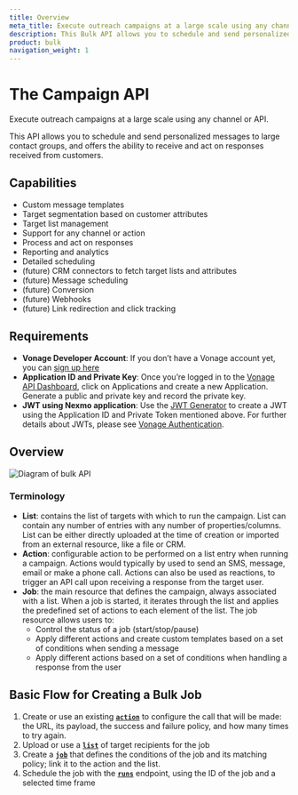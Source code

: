 ```yaml
---
title: Overview
meta_title: Execute outreach campaigns at a large scale using any channel or API. 
description: This Bulk API allows you to schedule and send personalized messages to large contact groups using any API 
product: bulk
navigation_weight: 1
---
```


# The Campaign API 

Execute outreach campaigns at a large scale using any channel or API. 

This API allows you to schedule and send personalized messages to large contact groups, and offers the ability to receive and act on responses received from customers.

## Capabilities 

- Custom message templates
- Target segmentation based on customer attributes
- Target list management
- Support for any channel or action
- Process and act on responses
- Reporting and analytics 
- Detailed scheduling 
- (future) CRM connectors to fetch target lists and attributes
- (future) Message scheduling
- (future) Conversion
- (future) Webhooks
- (future) Link redirection and click tracking

## Requirements 

- **Vonage Developer Account**: If you don’t have a Vonage account yet, you can [sign up here](https://dashboard.nexmo.com/sign-up)
- **Application ID and Private Key**: Once you’re logged in to the [Vonage API Dashboard](https://dashboard.nexmo.com/), click on Applications and create a new Application. Generate a public and private key and record the private key.
- **JWT using Nexmo application**: Use the [JWT Generator](https://developer.vonage.com/jwt) to create a JWT using the Application ID and Private Token mentioned above. For further details about JWTs, please see [Vonage Authentication](https://developer.vonage.com/concepts/guides/authentication).

## Overview

![Diagram of bulk API](/images/bulk/diagram-1.png)

### Terminology 

- **List**: contains the list of targets with which to run the campaign. List can contain any number of entries with any number of properties/columns. List can be either directly uploaded at the time of creation or imported from an external resource, like a file or CRM. 
- **Action**: configurable action to be performed on a list entry when running a campaign. Actions would typically by used to send an SMS, message, email or make a phone call. Actions can also be used as reactions, to trigger an API call upon receiving a response from the target user. 
- **Job**: the main resource that defines the campaign, always associated with a list. When a job is started, it iterates through the list and applies the predefined set of actions to each element of the list. The job resource allows users to:   
  - Control the status of a job (start/stop/pause)
  - Apply different actions and create custom templates based on a set of conditions when sending a message 
  - Apply different actions based on a set of conditions when handling a response from the user


## Basic Flow for Creating a Bulk Job  

1. Create or use an existing **[`action`](code-snippets/create-action)** to configure the call that will be made: the URL, its payload, the success and failure policy, and how many times to try again. 
2. Upload or use a **[`list`](code-snippets/create-list)** of target recipients for the job  
3. Create a **[`job`](code-snippets/create-job)** that defines the conditions of the job and its matching policy; link it to the action and the list. 
4. Schedule the job with the **[`runs`](code-snippets/runs)** endpoint, using the ID of the job and a selected time frame 


